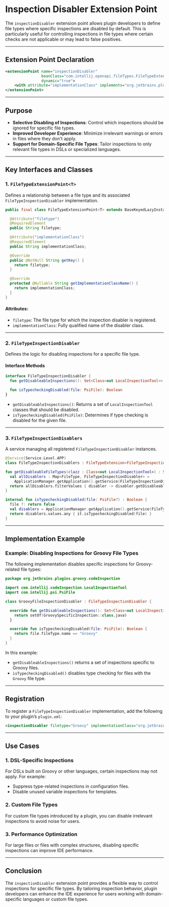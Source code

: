 # Inspection Disabler Extension Point

The `inspectionDisabler` extension point allows plugin developers to define file types where specific inspections are disabled by default. This is particularly useful for controlling inspections in file types where certain checks are not applicable or may lead to false positives.

---

## Extension Point Declaration

```xml
<extensionPoint name="inspectionDisabler"
                beanClass="com.intellij.openapi.fileTypes.FileTypeExtensionPoint"
                dynamic="true">
    <with attribute="implementationClass" implements="org.jetbrains.plugins.groovy.codeInspection.FileTypeInspectionDisabler"/>
</extensionPoint>
```

---

## Purpose

- **Selective Disabling of Inspections**: Control which inspections should be ignored for specific file types.
- **Improved Developer Experience**: Minimize irrelevant warnings or errors in files where they don't apply.
- **Support for Domain-Specific File Types**: Tailor inspections to only relevant file types in DSLs or specialized languages.

---

## Key Interfaces and Classes

### 1. `FileTypeExtensionPoint<T>`

Defines a relationship between a file type and its associated `FileTypeInspectionDisabler` implementation.

```java
public final class FileTypeExtensionPoint<T> extends BaseKeyedLazyInstance<T> implements KeyedLazyInstance<T> {

  @Attribute("filetype")
  @RequiredElement
  public String filetype;

  @Attribute("implementationClass")
  @RequiredElement
  public String implementationClass;

  @Override
  public @NotNull String getKey() {
    return filetype;
  }

  @Override
  protected @Nullable String getImplementationClassName() {
    return implementationClass;
  }
}
```

#### Attributes:
- `filetype`: The file type for which the inspection disabler is registered.
- `implementationClass`: Fully qualified name of the disabler class.

---

### 2. `FileTypeInspectionDisabler`

Defines the logic for disabling inspections for a specific file type.

#### Interface Methods

```kotlin
interface FileTypeInspectionDisabler {
  fun getDisableableInspections(): Set<Class<out LocalInspectionTool>>

  fun isTypecheckingDisabled(file: PsiFile): Boolean
}
```

- `getDisableableInspections()`: Returns a set of `LocalInspectionTool` classes that should be disabled.
- `isTypecheckingDisabled(PsiFile)`: Determines if type checking is disabled for the given file.

---

### 3. `FileTypeInspectionDisablers`

A service managing all registered `FileTypeInspectionDisabler` instances.

```kotlin
@Service(Service.Level.APP)
class FileTypeInspectionDisablers : FileTypeExtension<FileTypeInspectionDisabler>("org.intellij.groovy.inspectionDisabler")

fun getDisableableFileTypes(clazz : Class<out LocalInspectionTool>) : Set<FileType> {
  val allDisablers : Map<FileType, FileTypeInspectionDisabler> =
    ApplicationManager.getApplication().getService(FileTypeInspectionDisablers::class.java).allRegisteredExtensions
  return allDisablers.filterValues { disabler -> disabler.getDisableableInspections().contains(clazz) }.keys
}

internal fun isTypecheckingDisabled(file: PsiFile?) : Boolean {
  file ?: return false
  val disablers = ApplicationManager.getApplication().getService(FileTypeInspectionDisablers::class.java).allRegisteredExtensions
  return disablers.values.any { it.isTypecheckingDisabled(file) }
}
```

---

## Implementation Example

### Example: Disabling Inspections for Groovy File Types

The following implementation disables specific inspections for Groovy-related file types:

```kotlin
package org.jetbrains.plugins.groovy.codeInspection

import com.intellij.codeInspection.LocalInspectionTool
import com.intellij.psi.PsiFile

class GroovyFileInspectionDisabler : FileTypeInspectionDisabler {

  override fun getDisableableInspections(): Set<Class<out LocalInspectionTool>> {
    return setOf(GroovySpecificInspection::class.java)
  }

  override fun isTypecheckingDisabled(file: PsiFile): Boolean {
    return file.fileType.name == "Groovy"
  }
}
```

In this example:
- `getDisableableInspections()` returns a set of inspections specific to Groovy files.
- `isTypecheckingDisabled()` disables type checking for files with the `Groovy` file type.

---

## Registration

To register a `FileTypeInspectionDisabler` implementation, add the following to your plugin’s `plugin.xml`:

```xml
<inspectionDisabler filetype="Groovy" implementationClass="org.jetbrains.plugins.groovy.codeInspection.GroovyFileInspectionDisabler"/>
```

---

## Use Cases

### 1. DSL-Specific Inspections
For DSLs built on Groovy or other languages, certain inspections may not apply. For example:
- Suppress type-related inspections in configuration files.
- Disable unused variable inspections for templates.

### 2. Custom File Types
For custom file types introduced by a plugin, you can disable irrelevant inspections to avoid noise for users.

### 3. Performance Optimization
For large files or files with complex structures, disabling specific inspections can improve IDE performance.

---

## Conclusion

The `inspectionDisabler` extension point provides a flexible way to control inspections for specific file types. By tailoring inspection behavior, plugin developers can enhance the IDE experience for users working with domain-specific languages or custom file types.

